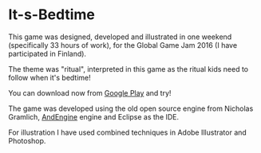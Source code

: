 # It-s-Bedtime

This game was designed, developed and illustrated in one weekend (specifically 33 hours of work), for the Global Game Jam 2016 (I have participated in Finland).

The theme was "ritual", interpreted in this game as the ritual kids need to follow when it's bedtime!

You can download now from <a href="https://play.google.com/store/apps/details?id=com.visivaemobile.itsbedtime" target="_blank">Google Play</a> and try!

The game was developed using the old open source engine from Nicholas Gramlich, <a href="https://github.com/nicolasgramlich/AndEngine" target="_blank">AndEngine</a> engine and Eclipse as the IDE.

For illustration I have used combined techniques in Adobe Illustrator and Photoshop.

